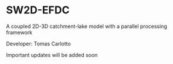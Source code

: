 # SW2D-EFDC
A coupled 2D-3D catchment-lake model with a parallel processing framework

Developer: Tomas Carlotto

Important updates will be added soon

